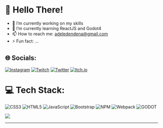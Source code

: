 # 💫 Hello There!

- 🔭 I’m currently working on my skills
- 🌱 I’m currently learning ReactJS and Godot4
- 📫 How to reach me: adeledendena@gmail.com
- ⚡ Fun fact: ...

## 🌐 Socials:
[![Instagram](https://img.shields.io/badge/Instagram-%23E4405F.svg?logo=Instagram&logoColor=white)](https://instagram.com/adcoding) [![Twitch](https://img.shields.io/badge/Twitch-%239146FF.svg?logo=Twitch&logoColor=white)](https://twitch.tv/adcoding) [![Twitter](https://img.shields.io/badge/Twitter-%231DA1F2.svg?logo=Twitter&logoColor=white)](https://twitter.com/adcoding) [![Itch.io](https://img.shields.io/badge/Itch.io-%23FF0000.svg)](https://adcoding.itch.io)

# 💻 Tech Stack:
![CSS3](https://img.shields.io/badge/css3-%231572B6.svg?style=for-the-badge&logo=css3&logoColor=white) ![HTML5](https://img.shields.io/badge/html5-%23E34F26.svg?style=for-the-badge&logo=html5&logoColor=white) ![JavaScript](https://img.shields.io/badge/javascript-%23323330.svg?style=for-the-badge&logo=javascript&logoColor=%23F7DF1E) ![Bootstrap](https://img.shields.io/badge/bootstrap-%23563D7C.svg?style=for-the-badge&logo=bootstrap&logoColor=white) ![NPM](https://img.shields.io/badge/NPM-%23000000.svg?style=for-the-badge&logo=npm&logoColor=white) ![Webpack](https://img.shields.io/badge/webpack-%238DD6F9.svg?style=for-the-badge&logo=webpack&logoColor=black) ![GODOT](https://img.shields.io/badge/godot-%231572B6.svg?style=for-the-badge&logo=godot&logoColor=white)

![](https://quotes-github-readme.vercel.app/api?type=horizontal&theme=radical)

---

